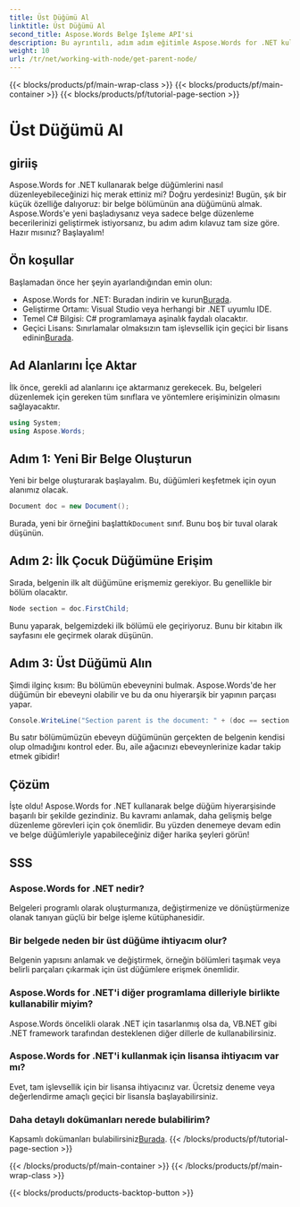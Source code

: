 ```yaml
---
title: Üst Düğümü Al
linktitle: Üst Düğümü Al
second_title: Aspose.Words Belge İşleme API'si
description: Bu ayrıntılı, adım adım eğitimle Aspose.Words for .NET kullanarak bir belge bölümünün üst düğümüne nasıl ulaşılacağını öğrenin.
weight: 10
url: /tr/net/working-with-node/get-parent-node/
---
```


{{< blocks/products/pf/main-wrap-class >}}
{{< blocks/products/pf/main-container >}}
{{< blocks/products/pf/tutorial-page-section >}}

# Üst Düğümü Al

## giriiş

Aspose.Words for .NET kullanarak belge düğümlerini nasıl düzenleyebileceğinizi hiç merak ettiniz mi? Doğru yerdesiniz! Bugün, şık bir küçük özelliğe dalıyoruz: bir belge bölümünün ana düğümünü almak. Aspose.Words'e yeni başladıysanız veya sadece belge düzenleme becerilerinizi geliştirmek istiyorsanız, bu adım adım kılavuz tam size göre. Hazır mısınız? Başlayalım!

## Ön koşullar

Başlamadan önce her şeyin ayarlandığından emin olun:

-  Aspose.Words for .NET: Buradan indirin ve kurun[Burada](https://releases.aspose.com/words/net/).
- Geliştirme Ortamı: Visual Studio veya herhangi bir .NET uyumlu IDE.
- Temel C# Bilgisi: C# programlamaya aşinalık faydalı olacaktır.
-  Geçici Lisans: Sınırlamalar olmaksızın tam işlevsellik için geçici bir lisans edinin[Burada](https://purchase.aspose.com/temporary-license/).

## Ad Alanlarını İçe Aktar

İlk önce, gerekli ad alanlarını içe aktarmanız gerekecek. Bu, belgeleri düzenlemek için gereken tüm sınıflara ve yöntemlere erişiminizin olmasını sağlayacaktır.

```csharp
using System;
using Aspose.Words;
```

## Adım 1: Yeni Bir Belge Oluşturun

Yeni bir belge oluşturarak başlayalım. Bu, düğümleri keşfetmek için oyun alanımız olacak.

```csharp
Document doc = new Document();
```

 Burada, yeni bir örneğini başlattık`Document` sınıf. Bunu boş bir tuval olarak düşünün.

## Adım 2: İlk Çocuk Düğümüne Erişim

Sırada, belgenin ilk alt düğümüne erişmemiz gerekiyor. Bu genellikle bir bölüm olacaktır.

```csharp
Node section = doc.FirstChild;
```

Bunu yaparak, belgemizdeki ilk bölümü ele geçiriyoruz. Bunu bir kitabın ilk sayfasını ele geçirmek olarak düşünün.

## Adım 3: Üst Düğümü Alın

Şimdi ilginç kısım: Bu bölümün ebeveynini bulmak. Aspose.Words'de her düğümün bir ebeveyni olabilir ve bu da onu hiyerarşik bir yapının parçası yapar.

```csharp
Console.WriteLine("Section parent is the document: " + (doc == section.ParentNode));
```

Bu satır bölümümüzün ebeveyn düğümünün gerçekten de belgenin kendisi olup olmadığını kontrol eder. Bu, aile ağacınızı ebeveynlerinize kadar takip etmek gibidir!

## Çözüm

İşte oldu! Aspose.Words for .NET kullanarak belge düğüm hiyerarşisinde başarılı bir şekilde gezindiniz. Bu kavramı anlamak, daha gelişmiş belge düzenleme görevleri için çok önemlidir. Bu yüzden denemeye devam edin ve belge düğümleriyle yapabileceğiniz diğer harika şeyleri görün!

## SSS

### Aspose.Words for .NET nedir?
Belgeleri programlı olarak oluşturmanıza, değiştirmenize ve dönüştürmenize olanak tanıyan güçlü bir belge işleme kütüphanesidir.

### Bir belgede neden bir üst düğüme ihtiyacım olur?
Belgenin yapısını anlamak ve değiştirmek, örneğin bölümleri taşımak veya belirli parçaları çıkarmak için üst düğümlere erişmek önemlidir.

### Aspose.Words for .NET'i diğer programlama dilleriyle birlikte kullanabilir miyim?
Aspose.Words öncelikli olarak .NET için tasarlanmış olsa da, VB.NET gibi .NET framework tarafından desteklenen diğer dillerle de kullanabilirsiniz.

### Aspose.Words for .NET'i kullanmak için lisansa ihtiyacım var mı?
Evet, tam işlevsellik için bir lisansa ihtiyacınız var. Ücretsiz deneme veya değerlendirme amaçlı geçici bir lisansla başlayabilirsiniz.

### Daha detaylı dokümanları nerede bulabilirim?
 Kapsamlı dokümanları bulabilirsiniz[Burada](https://reference.aspose.com/words/net/).
{{< /blocks/products/pf/tutorial-page-section >}}

{{< /blocks/products/pf/main-container >}}
{{< /blocks/products/pf/main-wrap-class >}}

{{< blocks/products/products-backtop-button >}}

